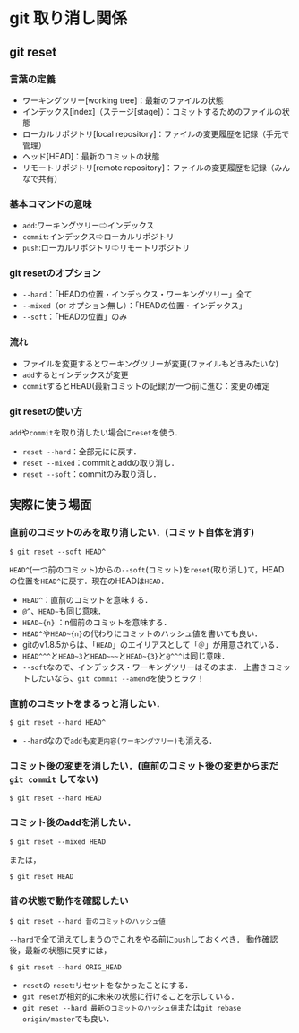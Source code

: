 # git 取り消し関係
## git reset
### 言葉の定義
- ワーキングツリー[working tree]：最新のファイルの状態
- インデックス[index]（ステージ[stage]）：コミットするためのファイルの状態
- ローカルリポジトリ[local repository]：ファイルの変更履歴を記録（手元で管理）
- ヘッド[HEAD]：最新のコミットの状態
- リモートリポジトリ[remote repository]：ファイルの変更履歴を記録（みんなで共有）

###  基本コマンドの意味
- `add`:ワーキングツリー⇨インデックス
- `commit`:インデックス⇨ローカルリポジトリ 
- `push`:ローカルリポジトリ⇨リモートリポジトリ

### git resetのオプション
- `--hard`：「HEADの位置・インデックス・ワーキングツリー」全て
- `--mixed`（or オプション無し）：「HEADの位置・インデックス」
- `--soft`：「HEADの位置」のみ

### 流れ
- ファイルを変更するとワーキングツリーが変更(ファイルもどきみたいな)
- `add`するとインデックスが変更
- `commit`するとHEAD(最新コミットの記録)が一つ前に進む：変更の確定

### git resetの使い方
`add`や`commit`を取り消したい場合に`reset`を使う．
- `reset --hard`：全部元にに戻す．
- `reset --mixed`：commitとaddの取り消し．
- `reset --soft`：commitのみ取り消し．

## 実際に使う場面
### 直前のコミットのみを取り消したい．(コミット自体を消す)
```
$ git reset --soft HEAD^
```
`HEAD^`(一つ前のコミット)からの`--soft`(コミット)を`reset`(取り消し)て，HEADの位置を`HEAD^`に戻す．現在のHEADは`HEAD`．
- `HEAD^`：直前のコミットを意味する．
- `@^`、`HEAD~`も同じ意味．
- `HEAD~{n}` ：n個前のコミットを意味する．
- `HEAD^`や`HEAD~{n}`の代わりにコミットのハッシュ値を書いても良い．
- gitのv1.8.5からは、「`HEAD`」のエイリアスとして「`＠`」が用意されている．
- `HEAD^^^`と`HEAD~3`と`HEAD~~~`と`HEAD~{3}`と`@^^^`は同じ意味．
- `--soft`なので、インデックス・ワーキングツリーはそのまま．
上書きコミットしたいなら、`git commit --amend`を使うとラク！
### 直前のコミットをまるっと消したい．
```
$ git reset --hard HEAD^
```
- `--hard`なので`add`も`変更内容(ワーキングツリー)`も消える．
### コミット後の変更を消したい．(直前のコミット後の変更からまだ`git commit` してない)
```
$ git reset --hard HEAD
```

### コミット後のaddを消したい．
```
$ git reset --mixed HEAD
```
または，
```
$ git reset HEAD
```

### 昔の状態で動作を確認したい
```
$ git reset --hard 昔のコミットのハッシュ値
```
`--hard`で全て消えてしまうのでこれをやる前に`push`しておくべき．
動作確認後，最新の状態に戻すには，
```
$ git reset --hard ORIG_HEAD
```
- `reset`の `reset`:リセットをなかったことにする．
- `git reset`が相対的に未来の状態に行けることを示している．
- `git reset --hard 最新のコミットのハッシュ値`または`git rebase origin/master`でも良い．